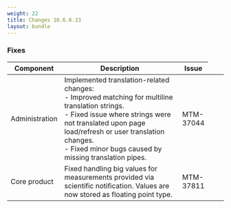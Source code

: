 ```yaml
---
weight: 22
title: Changes 10.6.6.33
layout: bundle
---
```



### Fixes

<div><table ><colgroup>
<col style="width: 15%;"><col style="width: 65%;"><col style="width: 10%;"><col style="width: 10%;"></colgroup>
<thead><tr>
<th>
Component</th>
<th>
Description</th>
<th>
Issue</th>
</tr>
</thead><tbody>

<tr>
<td>
Administration</td>
<td > Implemented translation-related changes:
<br>- Improved matching for multiline translation strings.
<br>- Fixed issue where strings were not translated upon page load/refresh or user translation changes.
<br>- Fixed minor bugs caused by missing translation pipes.</td>
<td>
MTM-37044</td>
</tr>

<tr>
<td>
Core product</td>
<td > Fixed handling big values for measurements provided via scientific notification. Values are now stored as floating point type.</td>
<td>
MTM-37811</td>
</tr>

</tbody></table></div>
